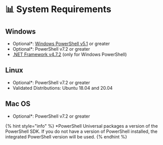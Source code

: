 # 📊 System Requirements

## Windows

* Optional\*: [Windows PowerShell v5.1](https://www.microsoft.com/en-us/download/details.aspx?id=54616) or greater
* Optional\*: PowerShell v7.2 or greater
* [.NET Framework v4.7.2](https://dotnet.microsoft.com/download/dotnet-framework/net472) (only for Windows PowerShell)

## Linux

* Optional\*: PowerShell v7.2 or greater
* Validated Distributions: Ubuntu 18.04 and 20.04

## Mac OS

* Optional\*: PowerShell v7.2 or greater

{% hint style="info" %}
\*PowerShell Universal packages a version of the PowerShell SDK. If you do not have a version of PowerShell installed, the integrated PowerShell version will be used.
{% endhint %}
